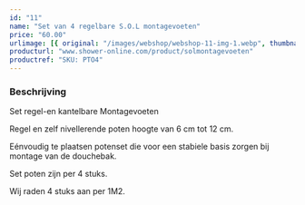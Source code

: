 ```yaml
---
id: "11"
name: "Set van 4 regelbare S.O.L montagevoeten"
price: "60.00"
urlimage: [{ original: "/images/webshop/webshop-11-img-1.webp", thumbnail: "/images/webshop/webshop-11-img-1.webp" }]
producturl: "www.shower-online.com/product/solmontagevoeten"
productref: "SKU: PTO4"
---
```


### Beschrijving

Set regel-en kantelbare Montagevoeten

Regel en zelf nivellerende poten hoogte van 6 cm tot 12 cm.

Eénvoudig te plaatsen potenset die voor een stabiele basis zorgen bij montage van de douchebak.

Set poten zijn per 4 stuks.

Wij raden 4 stuks aan per 1M2.
